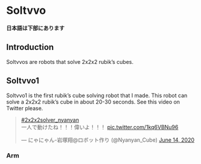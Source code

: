 # Soltvvo

**日本語は下部にあります**

## Introduction

Soltvvos are robots that solve 2x2x2 rubik’s cubes.

## Soltvvo1

Soltvvo1 is the first rubik’s cube solving robot that I made. This robot can solve a 2x2x2 rubik’s cube in about 20-30 seconds. See this video on Twitter please.

<blockquote class="twitter-tweet"><p lang="ja" dir="ltr"><a href="https://twitter.com/hashtag/2x2x2solver_nyanyan?src=hash&amp;ref_src=twsrc%5Etfw">#2x2x2solver_nyanyan</a><br>一人で動けたね！！！偉いよ！！！ <a href="https://t.co/1kq6VBNu96">pic.twitter.com/1kq6VBNu96</a></p>&mdash; にゃにゃん-岩塚翔@ロボット作り (@Nyanyan_Cube) <a href="https://twitter.com/Nyanyan_Cube/status/1272031808469602305?ref_src=twsrc%5Etfw">June 14, 2020</a></blockquote> <script async src="https://platform.twitter.com/widgets.js" charset="utf-8"></script> 

### Arm

